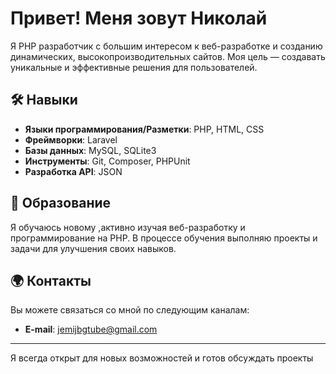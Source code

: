 # Привет! Меня зовут Николай

Я PHP разработчик с большим интересом к веб-разработке и созданию динамических, высокопроизводительных сайтов. Моя цель — создавать уникальные и эффективные решения для пользователей.

## 🛠️ Навыки

- **Языки программирования/Разметки**: PHP, HTML, CSS
- **Фреймворки**: Laravel 
- **Базы данных**: MySQL, SQLite3
- **Инструменты**: Git, Composer, PHPUnit
- **Разработка API**: JSON

## 🌱 Образование

Я обучаюсь новому ,активно изучая веб-разработку и программирование на PHP. В процессе обучения выполняю проекты и задачи для улучшения своих навыков.

## 🌍 Контакты

Вы можете связаться со мной по следующим каналам:

- **E-mail**: jemijbgtube@gmail.com

---

Я всегда открыт для новых возможностей и готов обсуждать проекты
